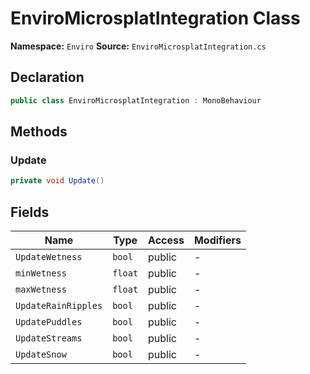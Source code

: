 # EnviroMicrosplatIntegration Class

**Namespace:** `Enviro`
**Source:** `EnviroMicrosplatIntegration.cs`

## Declaration

```csharp
public class EnviroMicrosplatIntegration : MonoBehaviour
```

## Methods

### Update

```csharp
private void Update()
```

## Fields

| Name | Type | Access | Modifiers |
|------|------|--------|-----------|
| `UpdateWetness` | `bool` | public | - |
| `minWetness` | `float` | public | - |
| `maxWetness` | `float` | public | - |
| `UpdateRainRipples` | `bool` | public | - |
| `UpdatePuddles` | `bool` | public | - |
| `UpdateStreams` | `bool` | public | - |
| `UpdateSnow` | `bool` | public | - |

